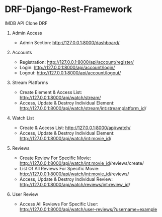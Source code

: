 # DRF-Django-Rest-Framework
IMDB API Clone DRF

1. Admin Access

   * Admin Section: http://127.0.0.1:8000/dashboard/

2. Accounts

   * Registration: http://127.0.0.1:8000/api/account/register/
   * Login: http://127.0.0.1:8000/api/account/login/
   * Logout: http://127.0.0.1:8000/api/account/logout/

3. Stream Platforms

   * Create Element & Access List: http://127.0.0.1:8000/api/watch/stream/
   * Access, Update & Destroy Individual Element: http://127.0.0.1:8000/api/watch/stream/<int:streamplatform_id>/

4. Watch List

   * Create & Access List: http://127.0.0.1:8000/api/watch/
   * Access, Update & Destroy Individual Element: http://127.0.0.1:8000/api/watch/<int:movie_id>/

5. Reviews

   * Create Review For Specific Movie: http://127.0.0.1:8000/api/watch/<int:movie_id>/reviews/create/ 
   * List Of All Reviews For Specific Movie: http://127.0.0.1:8000/api/watch/<int:movie_id>/reviews/
   * Access, Update & Destroy Individual Review: http://127.0.0.1:8000/api/watch/reviews/<int:review_id>/

6. User Review

   * Access All Reviews For Specific User: http://127.0.0.1:8000/api/watch/user-reviews/?username=example
